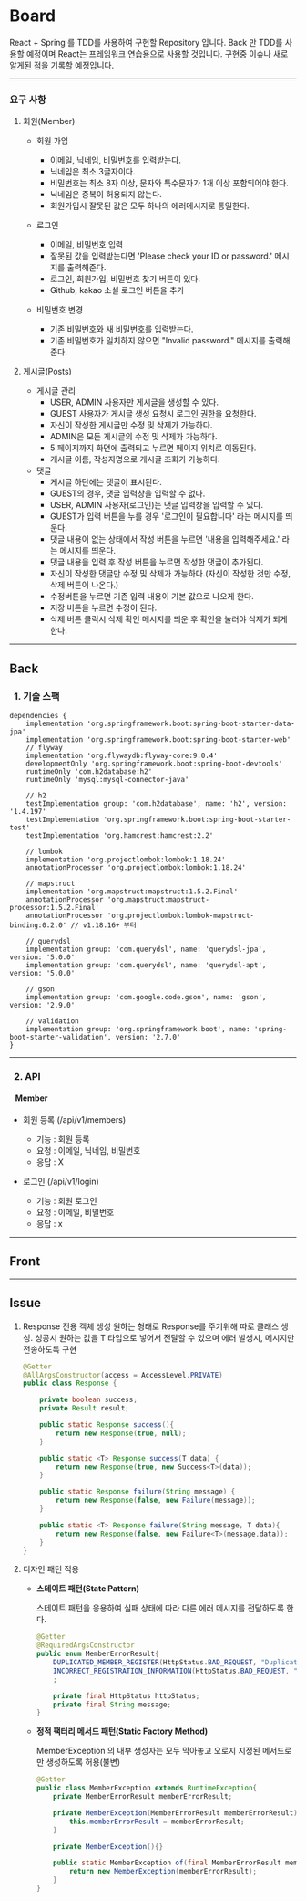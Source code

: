 # Board

React + Spring 를 TDD를 사용하여 구현할 Repository 입니다. Back 만 TDD를 사용할 예정이며
React는 프레임워크 연습용으로 사용할 것입니다.
구현중 이슈나 새로 알게된 점을 기록할 예정입니다.

---

### 요구 사항

1. 회원(Member)

   - 회원 가입

     - 이메일, 닉네임, 비밀번호를 입력받는다.
     - 닉네임은 최소 3글자이다.
     - 비밀번호는 최소 8자 이상, 문자와 특수문자가 1개 이상 포함되어야 한다.
     - 닉네임은 중복이 허용되지 않는다.
     - 회원가입시 잘못된 값은 모두 하나의 에러메시지로 통일한다.

   - 로그인

     - 이메일, 비밀번호 입력
     - 잘못된 값을 입력받는다면 'Please check your ID or password.' 메시지를 출력해준다.
     - 로그인, 회원가입, 비밀번호 찾기 버튼이 있다.
     - Github, kakao 소셜 로그인 버튼을 추가

   - 비밀번호 변경
     - 기존 비밀번호와 새 비밀번호를 입력받는다.
     - 기존 비밀번호가 일치하지 않으면 "Invalid password." 메시지를 출력해준다.

2. 게시글(Posts)
   - 게시글 관리
     - USER, ADMIN 사용자만 게시글을 생성할 수 있다.
     - GUEST 사용자가 게시글 생성 요청시 로그인 권한을 요청한다.
     - 자신이 작성한 게시글만 수정 및 삭제가 가능하다.
     - ADMIN은 모든 게시글의 수정 및 삭제가 가능하다.
     - 5 페이지까지 화면에 출력되고 누르면 페이지 위치로 이동된다.
     - 게시글 이름, 작성자명으로 게시글 조회가 가능하다.
   - 댓글
     - 게시글 하단에는 댓글이 표시된다.
     - GUEST의 경우, 댓글 입력창을 입력할 수 없다.
     - USER, ADMIN 사용자(로그인)는 댓글 입력창을 입력할 수 있다.
     - GUEST가 입력 버튼을 누를 경우 '로그인이 필요합니다' 라는 메시지를 띄운다.
     - 댓글 내용이 없는 상태에서 작성 버튼을 누르면 '내용을 입력해주세요.' 라는 메시지를 띄운다.
     - 댓글 내용을 입력 후 작성 버튼을 누르면 작성한 댓글이 추가된다.
     - 자신이 작성한 댓글만 수정 및 삭제가 가능하다.(자신이 작성한 것만 수정, 삭제 버튼이 나온다.)
     - 수정버튼을 누르면 기존 입력 내용이 기본 값으로 나오게 한다.
     - 저장 버튼을 누르면 수정이 된다.
     - 삭제 버튼 클릭시 삭제 확인 메시지를 띄운 후 확인을 눌러야 삭제가 되게 한다.

---

## Back

### &nbsp; 1. 기술 스팩

```
dependencies {
	implementation 'org.springframework.boot:spring-boot-starter-data-jpa'
	implementation 'org.springframework.boot:spring-boot-starter-web'
	// flyway
	implementation 'org.flywaydb:flyway-core:9.0.4'
	developmentOnly 'org.springframework.boot:spring-boot-devtools'
	runtimeOnly 'com.h2database:h2'
	runtimeOnly 'mysql:mysql-connector-java'

	// h2
	testImplementation group: 'com.h2database', name: 'h2', version: '1.4.197'
	testImplementation 'org.springframework.boot:spring-boot-starter-test'
	testImplementation 'org.hamcrest:hamcrest:2.2'

	// lombok
	implementation 'org.projectlombok:lombok:1.18.24'
	annotationProcessor 'org.projectlombok:lombok:1.18.24'

	// mapstruct
	implementation 'org.mapstruct:mapstruct:1.5.2.Final'
	annotationProcessor 'org.mapstruct:mapstruct-processor:1.5.2.Final'
	annotationProcessor 'org.projectlombok:lombok-mapstruct-binding:0.2.0' // v1.18.16+ 부터

	// querydsl
	implementation group: 'com.querydsl', name: 'querydsl-jpa', version: '5.0.0'
	implementation group: 'com.querydsl', name: 'querydsl-apt', version: '5.0.0'

	// gson
	implementation group: 'com.google.code.gson', name: 'gson', version: '2.9.0'

	// validation
	implementation group: 'org.springframework.boot', name: 'spring-boot-starter-validation', version: '2.7.0'
}
```

---

### &nbsp; 2. API

#### &nbsp;&nbsp; Member

- 회원 등록 (/api/v1/members)

  - 기능 : 회원 등록
  - 요청 : 이메일, 닉네임, 비밀번호
  - 응답 : X

- 로그인 (/api/v1/login)
  - 기능 : 회원 로그인
  - 요청 : 이메일, 비밀번호
  - 응답 : x

---

## Front

---

## Issue

1. Response 전용 객체 생성
   원하는 형태로 Response를 주기위해 따로 클래스 생성. 성공시 원하는 값을 T 타입으로 넣어서 전달할 수 있으며 에러 발생시, 메시지만 전송하도록 구현

   ```java
   @Getter
   @AllArgsConstructor(access = AccessLevel.PRIVATE)
   public class Response {

       private boolean success;
       private Result result;

       public static Response success(){
           return new Response(true, null);
       }

       public static <T> Response success(T data) {
           return new Response(true, new Success<T>(data));
       }

       public static Response failure(String message) {
           return new Response(false, new Failure(message));
       }

       public static <T> Response failure(String message, T data){
           return new Response(false, new Failure<T>(message,data));
       }
   }
   ```

2. 디자인 패턴 적용

   - **스테이트 패턴(State Pattern)**

     스테이트 패턴을 응용하여 실패 상태에 따라 다른 에러 메시지를 전달하도록 한다.

     ```java
     @Getter
     @RequiredArgsConstructor
     public enum MemberErrorResult{
         DUPLICATED_MEMBER_REGISTER(HttpStatus.BAD_REQUEST, "Duplicate Members Information."),
         INCORRECT_REGISTRATION_INFORMATION(HttpStatus.BAD_REQUEST, "Incorrect registration information"),
         ;

         private final HttpStatus httpStatus;
         private final String message;
     }
     ```

   - **정적 팩터리 메서드 패턴(Static Factory Method)**

     MemberException 의 내부 생성자는 모두 막아놓고 오로지 지정된 메서드로만 생성하도록 허용(불변)

     ```java
     @Getter
     public class MemberException extends RuntimeException{
         private MemberErrorResult memberErrorResult;

         private MemberException(MemberErrorResult memberErrorResult) {
             this.memberErrorResult = memberErrorResult;
         }

         private MemberException(){}

         public static MemberException of(final MemberErrorResult memberErrorResult){
             return new MemberException(memberErrorResult);
         }
     }
     ```
